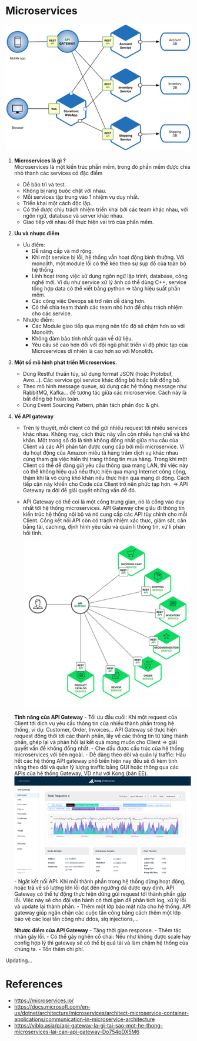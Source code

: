 # Microservices

![](images/microservices.png)

1.	__Microservices là gì ?__  
   Microservices là một kiến trúc phần mềm, trong đó phần mềm được chia nhỏ thành các services có đặc điểm
	- Dễ bảo trì và test.
	- Không bị ràng buộc chặt với nhau.
	- Mỗi services tập trung vào 1 nhiệm vụ duy nhất.
	- Triển khai một cách độc lập.
	- Có thể được chịu trách nhiệm triển khai bởi các team khác nhau, với ngôn ngữ, database và server khác nhau.
	- Giao tiếp với nhau để thực hiện vai trò của phần mềm.

2. __Ưu và nhược điểm__ 
   - Ưu điểm: 
	   - Dễ nâng cấp và mở rộng.
	   - Khi một service bị lỗi, hệ thống vẫn hoạt động bình thường. Với monolith, một module lỗi có thể kéo theo sự sụp đổ của toàn bộ hệ thống
	   - Linh hoạt trong việc sử dụng ngôn ngữ lập trình, database, công nghệ mới. Ví dụ như service xử lý ảnh có thể dùng C++, service tổng hợp data có thể viết bằng python => tăng hiệu suất phần mềm.
	   - Các công việc Devops sẽ trở nên dễ dàng hơn.
	   - Có thể chia team thành các team nhỏ hơn để chịu trách nhiệm cho các service.
   - Nhược điểm:
	   - Các Module giao tiếp qua mạng nên tốc độ sẽ chậm hơn so với Monolith.
	   - Không đảm bảo tính nhất quán về dữ liệu.
	   - Yêu cầu sẽ cao hơn đối với đội ngũ phát triển vì độ phức tạp của Microservices dĩ nhiên là cao hơn so với Monolith.

3. __Một số mô hình phát triển Microservices.__ 
	- Dùng Restful thuần túy, sử dụng format JSON (hoặc Protobuf, Avro…). Các service gọi service khác đồng bộ hoặc bất đồng bộ. 
	- Theo mô hình message queue, sử dụng các hệ thống message như RabbitMQ, Kafka… để tương tác giữa các microservice. Cách này là bất đồng bộ hoàn toàn. 
	- Dùng Event Sourcing Pattern, phân tách phần đọc & ghi.

4. __Về API gateway__ 
    - Trên lý thuyết, mỗi client có thể gửi nhiều request tới nhiều services khác nhau. Không may, cách thức này vẫn còn nhiều hạn chế và khó khăn. Một trong số đó là tính không đồng nhất giữa nhu cầu của Client và các API phân tán được cung cấp bởi mỗi microservice. Ví dụ hoạt động của Amazon miêu tả hàng trăm dịch vụ khác nhau cùng tham gia việc hiển thị trang thông tin mua hàng. Trong khi một Client có thể dễ dàng gửi yêu cầu thông qua mạng LAN, thì việc này có thể không hiệu quả nếu thực hiện qua mạng Internet công cộng, thậm khí là vô cùng khó khăn nếu thực hiện qua mạng di động. Cách tiếp cận này khiến cho Code của Client trở nên phức tạp hơn. 
    => API Gateway ra đời để giải quyết những vấn đề đó.
    - API Gateway có thể coi là một cổng trung gian, nó là cổng vào duy nhất tới hệ thống microservices. API Gateway che giấu đi thông tin kiến trúc hệ thống nội bộ và nó cung cấp các API tùy chỉnh cho mỗi Client. Cổng kết nối API còn có trách nhiệm xác thực, giám sát, cân bằng tải, caching, định hình yêu cầu và quản lí thông tin, xử lí phản hồi tĩnh.

       ![](images/api_gateway.png)

    __Tính năng của API Gateway__ 
    	- Tối ưu đầu cuối: Khi một request của Client tới dịch vụ yêu cầu thông tin của nhiều thành phần trong hệ thống, ví dụ: Customer, Order, Invoices... API Gateway sẽ thực hiện request đồng thời tới các thành phần, lấy về các thông tin từ từng thành phần, ghép lại và phản hồi lại kết quả mong muốn cho Client => giải quyết vấn đề không đồng nhất. 
    	- Che dấu được cấu trúc của hệ thống microservices với bên ngoài. 
    	- Dễ dàng theo dõi và quản lý traffic: Hầu hết các hệ thống API gateway phổ biến hiện nay đều sẽ đi kèm tính năng theo dõi và quản lý lượng traffic bằng GUI hoặc thông qua các APIs của hệ thống Gateway, VD như với Kong (bản EE). 
    	![](images/Kong.png) 
    	- Ngắt kết nối API: Khi mỗi thành phần trong hệ thống dừng hoạt động, hoặc trả về số lượng lớn lỗi đạt đến ngưỡng đã được quy định, API Gateway có thể tự động thực hiện dừng gửi request tới thành phần gặp lỗi. Việc này sẽ cho đội vận hành có thời gian để phân tích log, xử lý lỗi và update lại thành phần. 
    	- Thêm một lớp bảo mật nữa cho hệ thống. 
        API gateway giúp ngăn chặn các cuộc tấn công bằng cách thêm một lớp bảo vệ các loại tấn công như ddos, slq injections,... 

    __Nhược điểm của API Gateway__ 
    	- Tăng thời gian response. 
    	- Thêm tác nhân gây lỗi. 
    	- Có thể gây nghẽn cổ chai: Nếu như không được scale hay config hợp lý thì gateway sẽ có thể bị quá tải và làm chậm hệ thống của chúng ta. 
    	- Tốn thêm chi phí. 

Updating...

# References
- https://microservices.io/
- https://docs.microsoft.com/en-us/dotnet/architecture/microservices/architect-microservice-container-applications/communication-in-microservice-architecture
- https://viblo.asia/p/api-gateway-la-gi-tai-sao-mot-he-thong-microservices-lai-can-api-gateway-Do754pDX5M6



 



